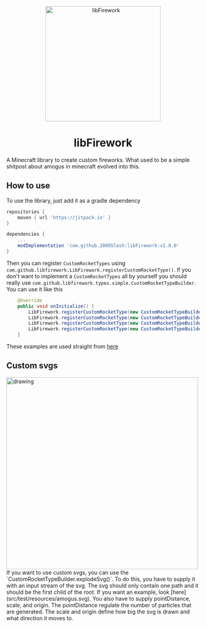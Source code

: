 <p align="center">
  <img src="https://user-images.githubusercontent.com/10107972/206851252-65843d77-c8a8-4c00-8f7f-8b7f14ee89fe.png" alt="libFirework" height="300px" />
</p>
<span align="center">

# libFirework 
</span>
A Minecraft library to create custom fireworks. What used to be a simple shitpost about amogus in minecraft evolved into this.

## How to use

To use the library, just add it as a gradle dependency 
```groovy
repositories {
    maven { url 'https://jitpack.io' }
}

dependencies {
    ...
    modImplementation 'com.github.2000Slash:libFirework:v1.0.0'
}

```

Then you can register `CustomRocketTypes` using `com.github.libfirework.LibFirework.registerCustomRocketType()`. If you don't want to implement a `CustomRocketTypes` all by yourself you should really use `com.github.libfirework.types.simple.CustomRocketTypeBuilder`. You can use it like this

```java
    @Override
    public void onInitialize() {
        LibFirework.registerCustomRocketType(new CustomRocketTypeBuilder(new Identifier("libfirework", "triangle"), Items.NETHERITE_INGOT).drawLines(new double[][]{{0.0, 1.0}, {1.0, 0.0}, {-1.0, 0.0}, {0.0, 1.0}}, 50).build());
        LibFirework.registerCustomRocketType(new CustomRocketTypeBuilder(new Identifier("libfirework", "ball"), Items.SNOWBALL).fillBall(5, 1).build());
        LibFirework.registerCustomRocketType(new CustomRocketTypeBuilder(new Identifier("libfirework", "burst"), Items.FIRE_CHARGE).burst(100).build());
        LibFirework.registerCustomRocketType(new CustomRocketTypeBuilder(new Identifier("libfirework", "amogus"), Items.REDSTONE).explodeSvg(TestLibfirework.class.getClassLoader().getResourceAsStream("amogus.svg"), "amogus.svg", 5.f, 1/500.f, new float[]{-0.8f, 1.f}).build());
    }
```

These examples are used straight from [here](src/test/java/com/github/libfirework/TestLibfirework.java)

## Custom svgs
<img src="https://user-images.githubusercontent.com/10107972/206926741-c21c1d75-67f9-4b74-91ca-2cf6ee802c7a.png" alt="drawing" width="500"/>
If you want to use custom svgs, you can use the `CustomRocketTypeBuilder.explodeSvg()`. To do this, you have to supply it with an input stream of the svg. The svg should only contain one path and it should be the first child of the root. If you want an example, look [here](src/test/resources/amogus.svg). You also have to supply pointDistance, scale, and origin. The pointDistance regulate the number of particles that are generated. The scale and origin define how big the svg is drawn and what direction it moves to.
